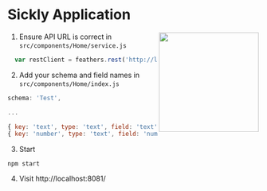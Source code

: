 # Sickly Application 
<img src="https://user-images.githubusercontent.com/29695350/77191664-4a7dd800-6aa9-11ea-9368-9dad0ab6b494.png" width="200" height="200" align="right">






1. Ensure API URL is correct in `src/components/Home/service.js`
```js
  var restClient = feathers.rest('http://localhost:8080')
```

2. Add your schema and field names in `src/components/Home/index.js`
```js
schema: 'Test',

...

{ key: 'text', type: 'text', field: 'text', },
{ key: 'number', type: 'text', field: 'number', },
```

3. Start 
```
npm start
```

4. Visit http://localhost:8081/ 
